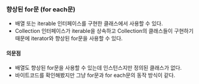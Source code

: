### 향상된 for문 (for each문)

- 배열 또는 iterable 인터페이스를 구현한 클래스에서 사용할 수 있다.
- Collection 인터페이스가 iterable을 상속하고 Collection의 클래스들이 구현하기 때문에 iterator와 향상된 for문을 사용할 수 있다.

#### 의문점

- 배열도 향상된 for문을 사용할 수 있는데 인스턴스지만 정의된 클래스가 없다.
- 바이트코드를 확인해봤지만 그냥 for문과 for each문의 동작 방식이 같다.


